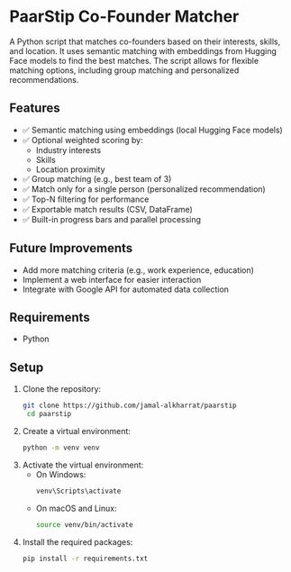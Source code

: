 # PaarStip Co-Founder Matcher

A Python script that matches co-founders based on their interests, skills, and location. It uses semantic matching with embeddings from Hugging Face models to find the best matches.
The script allows for flexible matching options, including group matching and personalized recommendations.

## Features

- ✅ Semantic matching using embeddings (local Hugging Face models)
- ✅ Optional weighted scoring by:
  - Industry interests
  - Skills
  - Location proximity
- ✅ Group matching (e.g., best team of 3)
- ✅ Match only for a single person (personalized recommendation)
- ✅ Top-N filtering for performance
- ✅ Exportable match results (CSV, DataFrame)
- ✅ Built-in progress bars and parallel processing

## Future Improvements

- Add more matching criteria (e.g., work experience, education)
- Implement a web interface for easier interaction
- Integrate with Google API for automated data collection

## Requirements
- Python

## Setup

1. Clone the repository:
   ```bash
   git clone https://github.com/jamal-alkharrat/paarstip
    cd paarstip
    ```
2. Create a virtual environment:
    ```bash
    python -m venv venv
    ```
3. Activate the virtual environment:
    - On Windows:
        ```bash
        venv\Scripts\activate
        ```
    - On macOS and Linux:
        ```bash
        source venv/bin/activate
        ```
4. Install the required packages:
    ```bash
    pip install -r requirements.txt
    ```